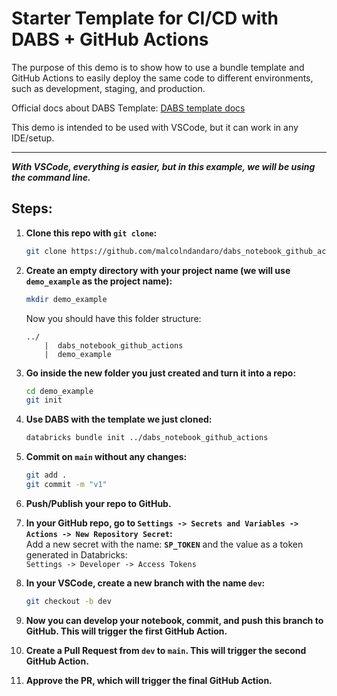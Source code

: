 # Starter Template for CI/CD with DABS + GitHub Actions

The purpose of this demo is to show how to use a bundle template and GitHub Actions to easily deploy the same code to different environments, such as development, staging, and production.

Official docs about DABS Template: [DABS template docs](https://docs.databricks.com/en/dev-tools/bundles/custom-bundle.html)

This demo is intended to be used with VSCode, but it can work in any IDE/setup.

-------

***With VSCode, everything is easier, but in this example, we will be using the command line.***

## Steps:

1. **Clone this repo with `git clone`:**
    ```bash
    git clone https://github.com/malcolndandaro/dabs_notebook_github_actions
    ```

2. **Create an empty directory with your project name (we will use `demo_example` as the project name):**
    ```bash
    mkdir demo_example
    ```

    Now you should have this folder structure:
    ```text
    ../
        |  dabs_notebook_github_actions
        |  demo_example
    ```

3. **Go inside the new folder you just created and turn it into a repo:**
    ```bash
    cd demo_example
    git init
    ```

4. **Use DABS with the template we just cloned:**
    ```bash
    databricks bundle init ../dabs_notebook_github_actions
    ```

5. **Commit on `main` without any changes:**
    ```bash
    git add .
    git commit -m "v1"
    ```

6. **Push/Publish your repo to GitHub.**

7. **In your GitHub repo, go to `Settings -> Secrets and Variables -> Actions -> New Repository Secret`:**  
    Add a new secret with the name: **`SP_TOKEN`** and the value as a token generated in Databricks:  
    `Settings -> Developer -> Access Tokens`

8. **In your VSCode, create a new branch with the name `dev`:**
    ```bash
    git checkout -b dev
    ```

9. **Now you can develop your notebook, commit, and push this branch to GitHub. This will trigger the first GitHub Action.**

10. **Create a Pull Request from `dev` to `main`. This will trigger the second GitHub Action.**

11. **Approve the PR, which will trigger the final GitHub Action.**
